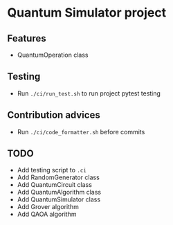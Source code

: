 # Quantum Simulator project

## Features

* QuantumOperation class

## Testing

* Run `./ci/run_test.sh` to run project pytest testing

## Contribution advices

* Run `./ci/code_formatter.sh` before commits

## TODO

* Add testing script to `.ci`
* Add RandomGenerator class
* Add QuantumCircuit class
* Add QuantumAlgorithm class
* Add QuantumSimulator class
* Add Grover algorithm
* Add QAOA algorithm
